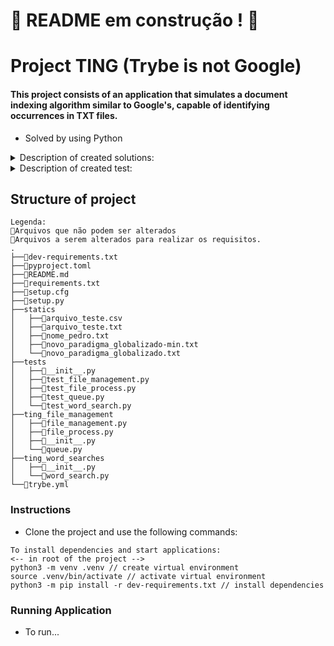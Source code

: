 # :construction: README em construção ! :construction:

# Project TING (Trybe is not Google)

#### This project consists of an application that simulates a document indexing algorithm similar to Google's, capable of identifying occurrences in TXT files.

* Solved by using Python

<details>
<summary>Description of created solutions:</summary>
<br>
  
| Function | Description | Location |
| ----------- | ----------- | ----------- |
| `Queue`   | Class created for storing files by queues | `ting_file_management/queue.py` |
| `txt_importer`   | Function capable of reading TXT files and returning them in list format | `ting_file_management/file_management.py` |
| `process`   | ... | `ting_file_management/file_process.py` |
| `remove`   | ... | `ting_file_management/file_process.py` |
| `file_metadata`   | ... | `ting_file_management/file_process.py` |
| `exists_word`   | ... | `ting_word_searches/word_search.py` |
| `search_by_word`   | - | `ting_word_searches/word_search.py` |

</details>

<details>
<summary>Description of created test:</summary>
<br>
  
| Test | Description | Location |
| ----------- | ----------- | ----------- |
| `test_basic_priority_queueing`   | - | `tests/priority_queue/test_priority_queue.py` |

</details>


## Structure of project
  ```
  Legenda:
  🔸Arquivos que não podem ser alterados
  🔹Arquivos a serem alterados para realizar os requisitos.
  .
  ├──🔸dev-requirements.txt
  ├──🔸pyproject.toml
  ├──🔸README.md
  ├──🔸requirements.txt
  ├──🔸setup.cfg
  ├──🔸setup.py
  ├──statics
  │   ├──🔸arquivo_teste.csv
  │   ├──🔸arquivo_teste.txt
  │   ├──🔸nome_pedro.txt
  │   ├──🔸novo_paradigma_globalizado-min.txt
  │   └──🔸novo_paradigma_globalizado.txt
  ├──tests
  │   ├──🔸__init__.py
  │   ├──🔸test_file_management.py
  │   ├──🔸test_file_process.py
  │   ├──🔸test_queue.py
  │   └──🔸test_word_search.py
  ├──ting_file_management
  │   ├──🔹file_management.py
  │   ├──🔹file_process.py
  │   ├──🔸__init__.py
  │   └──🔹queue.py
  ├──ting_word_searches
  │   ├──🔸__init__.py
  │   └──🔹word_search.py
  └──🔸trybe.yml
```

### Instructions
* Clone the project and use the following commands:
  
```
To install dependencies and start applications:
<-- in root of the project -->
python3 -m venv .venv // create virtual environment
source .venv/bin/activate // activate virtual environment
python3 -m pip install -r dev-requirements.txt // install dependencies

```
### Running Application
* To run...

